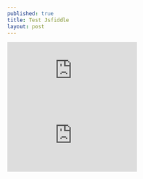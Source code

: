 ```yaml
---
published: true
title: Test Jsfiddle
layout: post
---
```

<div class="intrinsic-container">
<iframe src="https://jsfiddle.net/qwzxc129/r1Lu8vte/embedded/result,html,css/dark/" allowfullscreen="allowfullscreen" frameborder="0"></iframe>
<iframe src="https://jsfiddle.net/qwzxc129/cq6nLao1/embedded/result,html,js,css/dark/" allowfullscreen="allowfullscreen" frameborder="0"></iframe>
</div>
